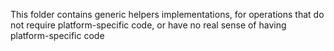 This folder contains generic helpers implementations, for operations that do not require platform-specific code, or have no real sense of having platform-specific code
